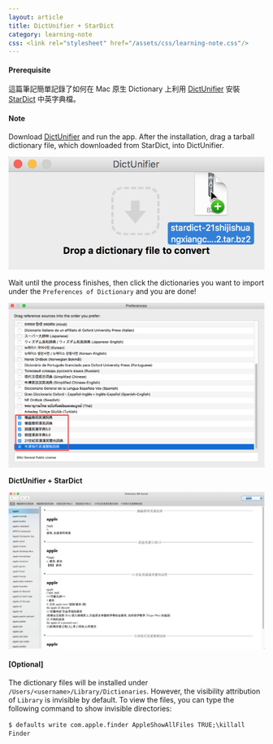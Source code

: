 ```yaml
---
layout: article
title: DictUnifier + StarDict
category: learning-note
css: <link rel="stylesheet" href="/assets/css/learning-note.css"/>
---
```


#### Prerequisite

這篇筆記簡單記錄了如何在 Mac 原生 Dictionary 上利用 [DictUnifier](https://github.com/jjgod/mac-dictionary-kit) 安裝 [StarDict](http://download.huzheng.org/) 中英字典檔。

#### Note

Download [DictUnifier](https://github.com/jjgod/mac-dictionary-kit) and run the app. After the installation, drag a tarball dictionary file, which downloaded from StarDict, into DictUnifier.

![mac_dict](/images/mac_dict.png)

Wait until the process finishes, then click the dictionaries you want to import under the `Preferences of Dictionary` and you are done!

![mac_dict01](/images/mac_dict01.png)

**DictUnifier + StarDict**

![mac_dict02](/images/mac_dict02.png)

#### [Optional]

The dictionary files will be installed under `/Users/<username>/Library/Dictionaries`. However, the visibility attribution of `Library` is invisible by default. To view the files, you can type the following command to show invisible directories:

`$ defaults write com.apple.finder AppleShowAllFiles TRUE;\killall Finder`
